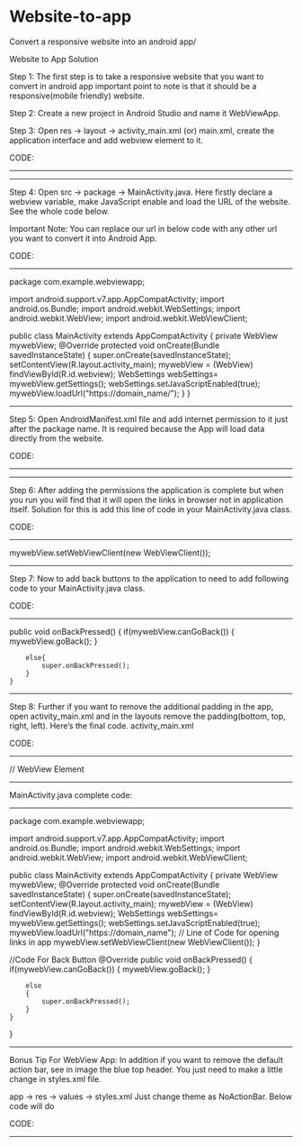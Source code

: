 # Website-to-app
Convert a responsive website into an android app/

Website to App Solution

Step 1: The first step is to take a responsive website that you want to convert in android app important point to note is that it should be a responsive(mobile friendly) website.


Step 2: Create a new project in Android Studio and name it WebViewApp.

Step 3: Open res -> layout -> activity_main.xml (or) main.xml, create the application interface and add webview element to it.

CODE:

____________________________________________

<?xml version="1.0" encoding="utf-8"?>
<RelativeLayout xmlns:android="http://schemas.android.com/apk/res/android"
    xmlns:tools="http://schemas.android.com/tools"
    android:id="@+id/activity_main"
    android:layout_width="match_parent"
    android:layout_height="match_parent"
    android:paddingBottom="@dimen/activity_vertical_margin"
    android:paddingLeft="@dimen/activity_horizontal_margin"
   android:paddingRight="@dimen/activity_horizontal_margin"
    android:paddingTop="@dimen/activity_vertical_margin"
    tools:context="com.example.webviewapp.MainActivity">
 
 <WebView
        android:id="@+id/webview"
        android:layout_width="match_parent"
        android:layout_height="match_parent" />
</RelativeLayout>

____________________________________________

Step 4: Open src -> package -> MainActivity.java. Here firstly declare a webview variable, make JavaScript enable and load the URL of the website. See the whole code below.

Important Note: You can replace our url in below code with any other url you want to convert it into Android App.

CODE:

____________________________________________
package com.example.webviewapp;

import android.support.v7.app.AppCompatActivity;
import android.os.Bundle;
        import android.webkit.WebSettings;
        import android.webkit.WebView;
        import android.webkit.WebViewClient;

public class MainActivity extends AppCompatActivity {
    private WebView mywebView;
    @Override
    protected void onCreate(Bundle savedInstanceState) {
        super.onCreate(savedInstanceState);
        setContentView(R.layout.activity_main);
        mywebView = (WebView) findViewById(R.id.webview);
        WebSettings webSettings= mywebView.getSettings();
        webSettings.setJavaScriptEnabled(true);
        mywebView.loadUrl("https://domain_name/");
    }
}
____________________________________________

Step 5: Open AndroidManifest.xml file and add internet permission to it just after the package name. It is required because the App will load data directly from the website.

CODE:

____________________________________________

<uses-permission android:name="android.permission.INTERNET"></uses-permission>

____________________________________________

Step 6: After adding the permissions the application is complete but when you run you will find that it will open the links in browser not in application itself. Solution for this is add this line of code in your MainActivity.java class.

CODE:

____________________________________________

 mywebView.setWebViewClient(new WebViewClient());

____________________________________________

Step 7: Now to add back buttons to the application to need to add following code to your MainActivity.java class.

CODE:

____________________________________________

  public void onBackPressed() {
        if(mywebView.canGoBack())
        {
            mywebView.goBack();
        }

        else{
            super.onBackPressed();
        }
    }
____________________________________________

Step 8: Further if you want to remove the additional padding in the app, open activity_main.xml and in the layouts remove the padding(bottom, top, right, left). Here’s the final code.
activity_main.xml

CODE:

____________________________________________

<?xml version="1.0" encoding="utf-8"?>
<RelativeLayout xmlns:android="http://schemas.android.com/apk/res/android"
    xmlns:tools="http://schemas.android.com/tools"
    android:id="@+id/activity_main"
    android:layout_width="match_parent"
    android:layout_height="match_parent"
    tools:context="com.example.webviewapp.MainActivity">

// WebView Element
    <WebView
        android:id="@+id/webview"
        android:layout_width="match_parent"
        android:layout_height="match_parent" />
</RelativeLayout>

____________________________________________

MainActivity.java complete code:

____________________________________________

package com.example.webviewapp;

import android.support.v7.app.AppCompatActivity;
import android.os.Bundle;
import android.webkit.WebSettings;
import android.webkit.WebView;
import android.webkit.WebViewClient;

public class MainActivity extends AppCompatActivity {
    private WebView mywebView;
    @Override
    protected void onCreate(Bundle savedInstanceState) {
        super.onCreate(savedInstanceState);
        setContentView(R.layout.activity_main);
        mywebView = (WebView) findViewById(R.id.webview);
        WebSettings webSettings= mywebView.getSettings();
        webSettings.setJavaScriptEnabled(true);
        mywebView.loadUrl("https://domain_name");
        // Line of Code for opening links in app
        mywebView.setWebViewClient(new WebViewClient());
    }
    
//Code For Back Button
@Override
    public void onBackPressed() {
        if(mywebView.canGoBack())
        {
            mywebView.goBack();
        }

        else
        {
            super.onBackPressed();
        }
    }
}

____________________________________________

Bonus Tip For WebView App: In addition if you want to remove the default action bar, see in image the blue top header. You just need to make a little change in styles.xml file.

app -> res -> values -> styles.xml
Just change theme as NoActionBar. Below code will do

CODE:

____________________________________________

<style name=”AppTheme” parent=”Theme.AppCompat.Light.NoActionBar”>

____________________________________________

Output:
Now run the App and you will see WebView App of your website. You can simply replace the url with any website url you want to convert into Android App.

Hope this is useful.
